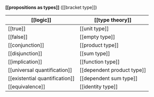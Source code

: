 
**[[propositions as types]]** ([[bracket type]])

 [[logic]]                      |   [[type theory]]
--------------------------------|------------------------------
 [[true]]                       |   [[unit type]]
 [[false]]                      |   [[empty type]]
 [[conjunction]]                |   [[product type]]
 [[disjunction]]                |   [[sum type]]
 [[implication]]                |   [[function type]]
 [[universal quantification]]   |   [[dependent product type]]      
 [[existential quantification]] |   [[dependent sum type]]
 [[equivalence]]                |   [[identity type]]
